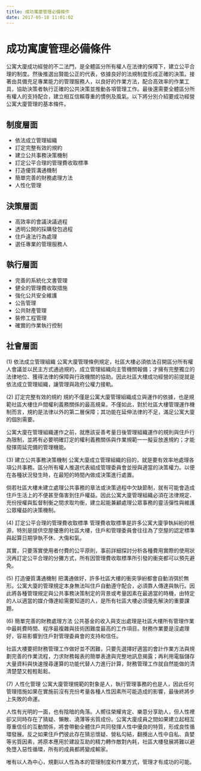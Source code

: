 ```yaml
---
title: 成功寓廈管理必備條件
date: 2017-05-18 11:01:02
---
```



成功寓廈管理必備條件
=== 

公寓大廈成功經營的不二法門，是全體區分所有權人在法律的保障下，建立公平合理的制度。然後推選出賢能公正的代表，依據良好的法規制度形成正確的決策。接著由具備充足專業能力的管理服務人，以良好的作業方法，配合高效率的作業工具，協助決策者執行正確的公共決策並推動各項管理工作。最後還需要全體區分所有權人的支持配合，建立相互信賴尊重的慣例及風氣。以下將分別介紹要成功經營公寓大廈管理的基本條件。

## 制度層面
* 依法成立管理組織 
* 訂定完整有效的規約 
* 建立公共事務決策機制 
* 訂定公平合理的管理費收取標準 
* 打造優質溝通機制 
* 簡單完善的財務處理方法 
* 人性化管理

## 決策層面
- 高效率的會議決議過程
- 透明公開的採購發包過程
- 住戶違法行為處理
- 選任專業的管理服務人

## 執行層面
- 完善的系統化文書管理
- 健全的管理費收取措施
- 強化公共安全維護
- 公告管理
- 公共財產管理
- 裝修工程管理
- 確實的作業執行控制

## 社會層面
<!--公寓大廈內所有成員地位相等，缺乏軍隊或企業組織具備的強制性從屬關係，也不像社團藉著共同興趣會自然形成內部凝聚力。  
更不如政府機關擁有充沛的資源可以進行細密的分工。  
在社會各層級組織團體中，公寓大廈管理所具備的條件最為貧乏，所面臨到的挑戰卻最是嚴峻。 

**公寓大廈管理在社會層面經常遇到的障礙有：** 
住戶公共事務參與意願低落、無法形成公共決策，住戶普遍缺乏公德心、無從建立公共秩序，住戶觀念與做事方法錯誤、妨礙正常管理推展要解決這些問題，最好的方法就是在制度層面、決策層面與執行層面都打下良好的管理基礎，建立起公平合理、崇尚法治的社會環境。帶動成員共同樹立相互尊重信任的良性循環。  
-->


(1)  依法成立管理組織
公寓大廈管理條例規定，社區大樓必須依法召開區分所有權人會議並以民主方式通過規約，成立管理組織向主管機關報備；才擁有完整獨立的法律地位、獲得法律的保障與行政機關的協助。因此社區大樓成功經營的前提就是依法成立管理組織，讓管理與政府公權力接軌。
　

(2)        訂定完整有效的規約
規約不僅是公寓大廈管理組織成立與運作的依據，也是規範社區大樓住戶間權利義務關係的最高規臬。不僅如此，對於社區大樓管理運作機制而言，規約是法律以外的第二層保障；其功能在延伸法律的不足，滿足公寓大廈的個別需要。
 
公寓大廈在管理組織運作之前，就應該妥善考量日後管理組織運作的規則與住戶行為限制，並將有必要明確訂定的權利義務關係與作業規範一一擬妥放進規約；才能發揮周延完備的管理機能。
　

(3)        建立公共事務決策機制
公寓大廈成立管理組織的目的，就是要有效率地處理各項公共事務。區分所有權人推選代表組成管理委員會並授與適當的決策權力。以便在各種狀況發生時，在最短的時間內做成決策進行處置。
 
倘若社區大樓未建立處理公共事務的章法或決策過程中欠缺節制，就有可能會造成住戶生活上的不便甚至傷害到住戶權益。因此公寓大廈管理組織必須在法律規定、充份授權與監督制衡之間求取均衡，建立起能兼顧處理公眾事務的靈活彈性與維護公眾權益的決策機制。
　

(4)        訂定公平合理的管理費收取標準
管理費收取標準是許多公寓大廈爭執糾紛的根源，特別是提供空屋優惠的社區大樓，住戶和管理委員會往往為了空屋的認定標準與起算日期爭執不休、大傷和氣。
 
其實，只要落實使用者付費的公平原則，事前詳細探討分析各種費用實際的使用狀況再訂定公平合理的分攤方式，所有因管理費收取標準所引發的衝突都可以預先避免。
　

(5)        打造優質溝通機制
把溝通做好，許多社區大樓的衝突爭紛都會自動消弭於無形。公寓大廈的管理規定本身無法叫住戶自動遵守配合，必須靠人傳達與執行。因此將各種管理規定與公共事務決策制定的背景或考量因素在最適當的時機，由特定的人以適當的媒介傳達給需要知道的人，是所有社區大樓必須優先解決的重要課題。
　

(6)        簡單完善的財務處理方法
公共基金的收入與支出處理是社區大樓所有管理作業中最耗費時間、程序最複雜與技術困難度最高的工作項目。財務作業要是沒處理好，容易影響到住戶對管理委員會的支持和信任。
 
社區大樓要把財務管理工作做好並不困難，只要先選擇好適當的會計作業方法與規劃完善的作業流程，力求財務報表的簡單表達與完整地訊息揭露；再利用電腦儲存大量資料與快速搜尋運算的功能代替人力進行計算，財務管理工作就自然能做的清清楚楚又輕輕鬆鬆。
　

(7)        人性化管理
公寓大廈管理規範的對象是人，執行管理事務的也是人，因此任何管理措施如果在實施前沒有充份考量各種人性因素所可能造成的影響，最後終將步上失敗的命運。
 
人性有光明的一面，也有陰暗的角落。人嚮往榮耀肯定、樂意分享助人，但人性裡卻又同時存在了猜疑、懶散、澆薄等劣質成份。公寓大廈成員之間如果建立起相互尊重信任的互動關係，將會帶動全體住戶共同發揮人性中優良的特質，形成良性循環發展。反之如果住戶們彼此存在猜忌懷疑、營私勾結，翻攪出人性中自私、貪婪等劣質因素，將原本應用於建設互助的精力轉作敵對內耗，社區大樓發展將難以避免墮入惡性循環，所有的成員都將變成輸家。
 
唯有以人為中心，規劃以人性為本的管理制度和作業方式，管理才有成功的可能。